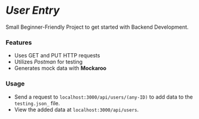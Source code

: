 # **_User Entry_**

Small Beginner-Friendly Project to get started with Backend Development.

### Features
- Uses GET and PUT HTTP requests
- Utilizes _Postman_ for testing
- Generates mock data with **Mockaroo**

### Usage
- Send a request to `localhost:3000/api/users/(any-ID)` to add data to the `testing.json_` file.
- View the added data at `localhost:3000/api/users`.
